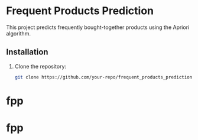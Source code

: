 # Frequent Products Prediction

This project predicts frequently bought-together products using the Apriori algorithm.

## Installation

1. Clone the repository:
   ```bash
   git clone https://github.com/your-repo/frequent_products_prediction.git
# fpp
# fpp

